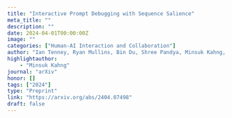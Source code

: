 ```yaml
---
title: "Interactive Prompt Debugging with Sequence Salience"
meta_title: ""
description: ""
date: 2024-04-01T00:00:00Z
image: ""
categories: ["Human-AI Interaction and Collaboration"]
author: "Ian Tenney, Ryan Mullins, Bin Du, Shree Pandya, Minsuk Kahng, Lucas Dixon"
highlightauthor:
    - "Minsuk Kahng"
journal: "arXiv"
honor: []
tags: ["2024"]
type: "Preprint"
link: "https://arxiv.org/abs/2404.07498"
draft: false
---
```

